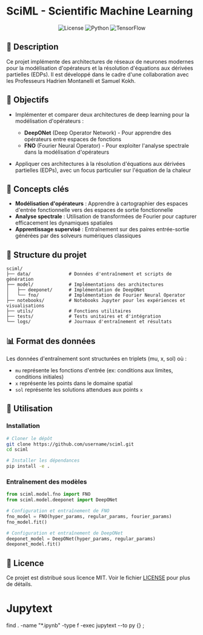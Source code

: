 # SciML - Scientific Machine Learning

<div align="center">
  
![License](https://img.shields.io/badge/license-MIT-blue.svg)
![Python](https://img.shields.io/badge/python-3.9%2B-blue)
![TensorFlow](https://img.shields.io/badge/TensorFlow-2.8%2B-orange)

</div>

## 📝 Description

Ce projet implémente des architectures de réseaux de neurones modernes pour la modélisation d'opérateurs et la résolution d'équations aux dérivées partielles (EDPs). Il est développé dans le cadre d'une collaboration avec les Professeurs Hadrien Montanelli et Samuel Kokh.

## 🎯 Objectifs

- Implémenter et comparer deux architectures de deep learning pour la modélisation d'opérateurs :
  - **DeepONet** (Deep Operator Network) - Pour apprendre des opérateurs entre espaces de fonctions
  - **FNO** (Fourier Neural Operator) - Pour exploiter l'analyse spectrale dans la modélisation d'opérateurs

- Appliquer ces architectures à la résolution d'équations aux dérivées partielles (EDPs), avec un focus particulier sur l'équation de la chaleur

## 🧠 Concepts clés

- **Modélisation d'opérateurs** : Apprendre à cartographier des espaces d'entrée fonctionnelle vers des espaces de sortie fonctionnelle
- **Analyse spectrale** : Utilisation de transformées de Fourier pour capturer efficacement les dynamiques spatiales
- **Apprentissage supervisé** : Entraînement sur des paires entrée-sortie générées par des solveurs numériques classiques

## 📁 Structure du projet

```
sciml/
├── data/              # Données d'entraînement et scripts de génération
├── model/             # Implémentations des architectures
│   ├── deeponet/      # Implémentation de DeepONet
│   └── fno/           # Implémentation de Fourier Neural Operator
├── notebooks/         # Notebooks Jupyter pour les expériences et visualisations
├── utils/             # Fonctions utilitaires
├── tests/             # Tests unitaires et d'intégration
└── logs/              # Journaux d'entraînement et résultats
```

## 📊 Format des données

Les données d'entraînement sont structurées en triplets (mu, x, sol) où :
- `mu` représente les fonctions d'entrée (ex: conditions aux limites, conditions initiales)
- `x` représente les points dans le domaine spatial
- `sol` représente les solutions attendues aux points `x`

## 🚀 Utilisation

### Installation

```bash
# Cloner le dépôt
git clone https://github.com/username/sciml.git
cd sciml

# Installer les dépendances
pip install -e .
```

### Entraînement des modèles

```python
from sciml.model.fno import FNO
from sciml.model.deeponet import DeepONet

# Configuration et entraînement de FNO
fno_model = FNO(hyper_params, regular_params, fourier_params)
fno_model.fit()

# Configuration et entraînement de DeepONet
deeponet_model = DeepONet(hyper_params, regular_params)
deeponet_model.fit()
```

## 📄 Licence

Ce projet est distribué sous licence MIT. Voir le fichier [LICENSE](LICENSE) pour plus de détails.

# Jupytext 
find . -name "*.ipynb" -type f -exec jupytext --to py {} \;
